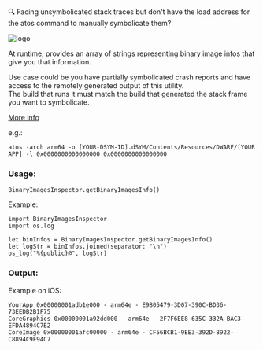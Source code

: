 🔍 Facing unsymbolicated stack traces but don't have the load address for the atos command to manually symbolicate them? 

![logo](https://github.com/schmittsfn/BinaryImagesInspector/assets/1940017/6ffaefe6-946c-423b-9a35-07453e1241fc)

At runtime, provides an array of strings representing binary image infos that give you that information.

Use case could be you have partially symbolicated crash reports and have access to the remotely generated output of this utility.  
The build that runs it must match the build that generated the stack frame you want to symbolicate.

[More info](https://developer.apple.com/documentation/xcode/adding-identifiable-symbol-names-to-a-crash-report#)


e.g.:
```
atos -arch arm64 -o [YOUR-DSYM-ID].dSYM/Contents/Resources/DWARF/[YOUR APP] -l 0x0000000000000000 0x0000000000000000
```

### Usage:

```
BinaryImagesInspector.getBinaryImagesInfo()
```

Example:
```
import BinaryImagesInspector
import os.log

let binInfos = BinaryImagesInspector.getBinaryImagesInfo()
let logStr = binInfos.joined(separator: "\n")
os_log("%{public}@", logStr)
```

### Output:
Example on iOS:
```
YourApp 0x00000001adb1e000 - arm64e - E9B05479-3D07-390C-BD36-73EEDB2B1F75
CoreGraphics 0x00000001a92dd000 - arm64e - 2F7F6EE8-635C-332A-BAC3-EFDA4894C7E2
CoreImage 0x00000001afc00000 - arm64e - CF56BCB1-9EE3-392D-8922-C8894C9F94C7


